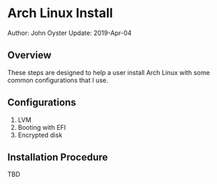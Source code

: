 # Arch Linux Install
Author: John Oyster
Update: 2019-Apr-04

## Overview
These steps are designed to help a user install Arch Linux with
some common configurations that I use.

## Configurations
1. LVM
0. Booting with EFI
0. Encrypted disk

## Installation Procedure
TBD
